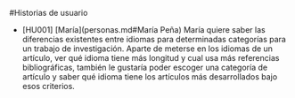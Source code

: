 #Historias de usuario

 - [HU001] [María](personas.md#María Peña) María quiere saber las diferencias existentes entre idiomas para determinadas categorías para un trabajo de investigación. Aparte de meterse en los idiomas de un artículo, ver qué idioma tiene más longitud y cual usa más referencias bibliográficas, también le gustaría poder escoger una categoría de artículo y saber qué idioma tiene los artículos más desarrollados bajo esos criterios.
